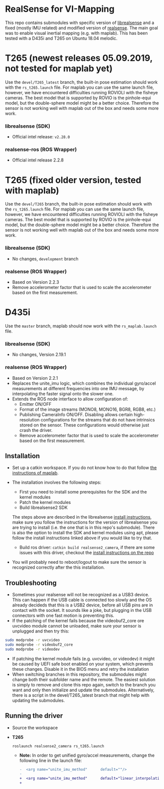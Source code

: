 # RealSense for VI-Mapping

This repo contains submodules with specific version of [librealsense](https://github.com/IntelRealSense/librealsense) 
and a fixed (mostly IMU related) and modified version of [realsense](https://github.com/intel-ros/realsense).
The main goal was to enable visual inertial mapping (e.g. with maplab).
This has been tested with a D435i and T265 on Ubuntu 18.04 melodic.

# T265 (newest releases 05.09.2019, not tested for maplab yet)

Use the `devel/T265_latest` branch, the built-in pose estimation should work with the `rs_t265.launch` file. For maplab you can use the same launch file, however, we have encountered difficulties running ROVIOLI with the fisheye cameras. The best model that is supported by ROVIO is the pinhole-equi model, but the double-sphere model might be a better choice. Therefore the sensor is not working well with maplab out of the box and needs some more work.

### librealsense (SDK)
 * Official intel release: `v2.28.0`

### realsense-ros (ROS Wrapper)
 * Official intel release 2.2.8

# T265 (fixed older version, tested with maplab)

Use the `devel/T265` branch, the built-in pose estimation should work with the `rs_t265.launch` file. For maplab you can use the same launch file, however, we have encountered difficulties running ROVIOLI with the fisheye cameras. The best model that is supported by ROVIO is the pinhole-equi model, but the double-sphere model might be a better choice. Therefore the sensor is not working well with maplab out of the box and needs some more work.

### librealsense (SDK)
 * No changes, `development` branch

### realsense (ROS Wrapper)
 * Based on Version 2.2.3
 * Remove accelerometer factor that is used to scale the accelerometer based on the first measurement.

# D435i

Use the `master` branch, maplab should now work with the `rs_maplab.launch` file.

### librealsense (SDK)
 * No changes, Version 2.19.1

### realsense (ROS Wrapper)
 * Based on Version 2.2.1
 * Replaces the unite_imu logic, which combines the individual gyro/accel measurements at different frequencies into one IMU message, by interpolating the faster signal onto the slower one.
 * Extends the ROS node interface to allow configuration of:
     * Emitter ON/OFF
     * Format of the image streams (MONO8, MONO16, BGR8, RGB8, etc.)
     * Publishing CameraInfo ON/OFF. Disabling allows certain high-resolution configurations for the streams that do not have intrinsics stored on the sensor. These configurations would otherwise just crash the driver.
     * Remove accelerometer factor that is used to scale the accelerometer based on the first measurement.
     
     
 ## Installation
 
 * Set up a catkin workspace. If you do not know how to do that follow [the instructions of maplab](https://github.com/ethz-asl/maplab/wiki/Installation-Ubuntu#create-a-catkin-workspace).
 * The installation involves the following steps:
    * First you need to install some prerequisites for the SDK and the kernel modules
    * Patch the kernel modules
    * Build librealsense2 SDK
    
    The steps above are described in the librealsense [install instructions](https://github.com/IntelRealSense/librealsense/blob/master/doc/installation.md), make sure you follow the instructions for the version of librealsense you are trying to install (i.e. the one that is in this repo's submodule). There is also the option to install the SDK and kernel modules using apt, please follow the install instructions linked above if you would like to try that.
    
    * Build ros driver: `catkin build realsense2_camera`, if there are some issues with this driver, checkout the [install instructions on the repo](https://github.com/IntelRealSense/realsense-ros)
 * You will probably need to reboot/logout to make sure the sensor is recognized correctly after the this installation.
 
 
## Troubleshooting
* Sometimes your realsense will not be recognized as a USB3 device. This can happen if the USB cable is connected too slowly and the OS already decideds that this is a USB2 device, before all USB pins are in contact with the socket. It sounds like a joke, but plugging in the USB connectors with one fast motion is preventing this.
* If the patching of the kernel fails because the videobuf2_core ore uvcvideo module cannot be unloaded, make sure your sensor is unplugged and then try this:
```bash
sudo modprobe -r uvcvideo
sudo modprobe -r videobuf2_core
sudo modprobe -r videodev
```
* If patching the kernel module fails (e.g. uvcvideo, or videodev) it might be caused by UEFI safe boot enabled on your system, which prevents these changes. Disable it in the BIOS menu and retry the installation
 * When switching branches in this repository, the submodules might change both their subfolder name and the remote. The easiest solution is simply to remove and clone this repo again, switch to the branch you want and only then initialize and update the submodules. Alternatively, there is a script in the devel/T265_latest branch that might help with updating the submodules.

## Running the driver

 - Source the workspace
 
 - **T265**
    ```
    roslaunch realsense2_camera rs_t265.launch
    ```
      - **Note:** In order to get unified gyro/accel measurements, change the following line in the launch file:
        ```diff
        -  <arg name="unite_imu_method"      default=""/>
        -  
        +  <arg name="unite_imu_method"      default="linear_interpolation"/>
        +
        ```
